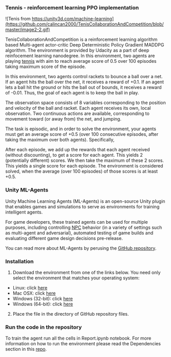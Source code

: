 ### Tennis - reinforcement learning PPO implementation

![Tenis from https://unity3d.com/machine-learning](https://github.com/calincan2000/TenisCollaborationAndCompetition/blob/master/image2-2.gif)

TenisCollaborationAndCompetition is a reinforcement learning algorithm based Multi-agent actor-critic Deep Deterministic Policy Gradient MADDPG algorithm. The environment is provided by Udacity as a part of deep reinfocement learning nanodegree. In this environment, two agents are playing [tennis](https://github.com/Unity-Technologies/ml-agents/blob/master/docs/Learning-Environment-Examples.md#tennis) with aim to reach average score of 0.5 over 100 episodes taking maximum score of the episode.



In this environment, two agents control rackets to bounce a ball over a net. If an agent hits the ball over the net, it receives a reward of +0.1. If an agent lets a ball hit the ground or hits the ball out of bounds, it receives a reward of -0.01. Thus, the goal of each agent is to keep the ball in play.

The observation space consists of 8 variables corresponding to the position and velocity of the ball and racket. Each agent receives its own, local observation. Two continuous actions are available, corresponding to movement toward (or away from) the net, and jumping.

The task is episodic, and in order to solve the environment, your agents must get an average score of +0.5 (over 100 consecutive episodes, after taking the maximum over both agents). Specifically,

After each episode, we add up the rewards that each agent received (without discounting), to get a score for each agent. This yields 2 (potentially different) scores. We then take the maximum of these 2 scores.
This yields a single score for each episode.
The environment is considered solved, when the average (over 100 episodes) of those scores is at least +0.5.

### Unity ML-Agents
Unity Machine Learning Agents (ML-Agents) is an open-source Unity plugin that enables games and simulations to serve as environments for training intelligent agents.

For game developers, these trained agents can be used for multiple purposes, including controlling [NPC](https://en.wikipedia.org/wiki/Non-player_character) behavior (in a variety of settings such as multi-agent and adversarial), automated testing of game builds and evaluating different game design decisions pre-release.

You can read more about ML-Agents by perusing the [GitHub repository](https://github.com/Unity-Technologies/ml-agents).

### Installation

1. Download the environment from one of the links below. You need only select the environment that matches your operating system:

* Linux: click [here](https://s3-us-west-1.amazonaws.com/udacity-drlnd/P3/Tennis/Tennis_Linux.zip) </br>
* Mac OSX: click [here](https://s3-us-west-1.amazonaws.com/udacity-drlnd/P3/Tennis/Tennis.app.zip) </br>
* Windows (32-bit): click [here](https://s3-us-west-1.amazonaws.com/udacity-drlnd/P3/Tennis/Tennis_Windows_x86.zip) </br>
* Windows (64-bit): click [here](https://s3-us-west-1.amazonaws.com/udacity-drlnd/P3/Tennis/Tennis_Windows_x86_64.zip) </br>

2. Place the file in the directory of GitHub repository files.

### Run the code in the repository 
To train the agent run all the cells in Report.ipynb notebook. For more information on how to run the environment please read the Dependencies section in this [repo](https://github.com/udacity/deep-reinforcement-learning#dependencies).


